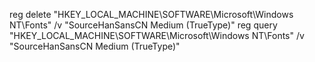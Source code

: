 

reg delete "HKEY_LOCAL_MACHINE\SOFTWARE\Microsoft\Windows NT\Fonts" /v "SourceHanSansCN Medium (TrueType)" 
reg query "HKEY_LOCAL_MACHINE\SOFTWARE\Microsoft\Windows NT\Fonts" /v "SourceHanSansCN Medium (TrueType)" 